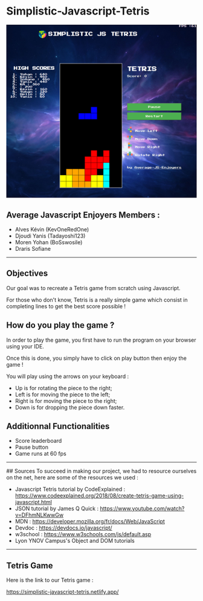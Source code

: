 # Simplistic-Javascript-Tetris

![image](/assets/img/tetrisgame.png)
## Average Javascript Enjoyers Members :
- Alves Kévin (KevOneRedOne)
- Djoudi Yanis (Tadayoshi123)
- Moren Yohan (BoSswosile)
- Draris Sofiane 

<hr>

## Objectives
Our goal was to recreate a Tetris game from scratch using Javascript.

For those who don't know, Tetris is a really simple game which consist in completing lines to get the best score possible !

## How do you play the game ?
In order to play the game, you first have to run the program on your browser using your IDE.

Once this is done, you simply have to click on play button then enjoy the game !

You will play using the arrows on your keyboard :
- Up is for rotating the piece to the right;
- Left is for moving the piece to the left;
- Right is for moving the piece to the right;
- Down is for dropping the piece down faster.

## Additionnal Functionalities
- Score leaderboard
- Pause button
- Game runs at 60 fps

<hr>
## Sources
To succeed in making our project, we had to resource ourselves on the net, here are some of the resources we used :

- Javascript Tetris tutorial by CodeExplained : https://www.codeexplained.org/2018/08/create-tetris-game-using-javascript.html
- JSON tutorial by James Q Quick : https://www.youtube.com/watch?v=DFhmNLKwwGw
- MDN : https://developer.mozilla.org/fr/docs/Web/JavaScript
- Devdoc : https://devdocs.io/javascript/
- w3school : https://www.w3schools.com/js/default.asp
- Lyon YNOV Campus's Object and DOM tutorials

<hr>

## Tetris Game 

Here is the link to our Tetris game :

https://simplistic-javascript-tetris.netlify.app/

